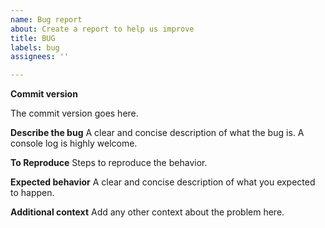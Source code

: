 ```yaml
---
name: Bug report
about: Create a report to help us improve
title: BUG
labels: bug
assignees: ''

---
```


**Commit version**

The commit version goes here.

**Describe the bug**
A clear and concise description of what the bug is.
A console log is highly welcome.

**To Reproduce**
Steps to reproduce the behavior.

**Expected behavior**
A clear and concise description of what you expected to happen.


**Additional context**
Add any other context about the problem here.
